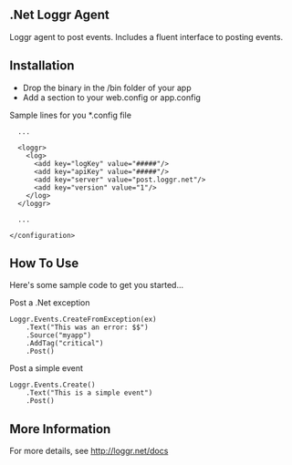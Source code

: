 ## .Net Loggr Agent

Loggr agent to post events. Includes a fluent interface to posting events.

## Installation  

* Drop the binary in the /bin folder of your app 
* Add a section to your web.config or app.config

Sample lines for you *.config file
	<configuration>
	  <configSections>
		<sectionGroup name="loggr">
		  <section name="log" type="System.Configuration.NameValueSectionHandler"/>
		</sectionGroup>
	  </configSections>
	  
	  ...
	  
	  <loggr>
		<log>
		  <add key="logKey" value="#####"/>
		  <add key="apiKey" value="#####"/>
		  <add key="server" value="post.loggr.net"/>
		  <add key="version" value="1"/>
		</log>
	  </loggr>
	  
	  ...
	  
	</configuration>

## How To Use

Here's some sample code to get you started...

Post a .Net exception

	Loggr.Events.CreateFromException(ex)
		.Text("This was an error: $$")
		.Source("myapp")
		.AddTag("critical")
		.Post()

Post a simple event

	Loggr.Events.Create()
		.Text("This is a simple event")
		.Post()


## More Information

For more details, see http://loggr.net/docs




